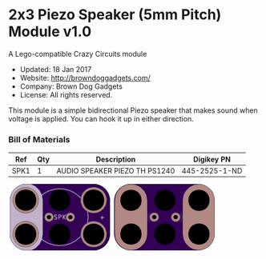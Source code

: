 <!--- start title --->
# 2x3 Piezo Speaker (5mm Pitch) Module v1.0
A Lego-compatible Crazy Circuits module

- Updated: 18 Jan 2017
- Website: http://browndoggadgets.com/
- Company: Brown Dog Gadgets
- License: All rights reserved.

<!--- end title --->
This module is a simple bidirectional Piezo speaker that makes sound when voltage is applied. You can hook it up in either direction.

### Bill of Materials

<!--- bom start --->
|Ref|Qty|Description|Digikey PN|
|---|---|-----------|------|
|SPK1|1|AUDIO SPEAKER PIEZO TH PS1240|445-2525-1-ND|


<!--- bom end --->

![Gerber Preview](preview.png)

